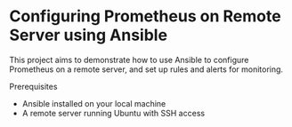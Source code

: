 # Configuring Prometheus on Remote Server using Ansible

This project aims to demonstrate how to use Ansible to configure Prometheus on a remote server, and set up rules and alerts for monitoring.

Prerequisites
  - Ansible installed on your local machine
  - A remote server running Ubuntu with SSH access
